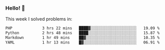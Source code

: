 ### Hello! 👋

This week I solved problems in:

<!--START_SECTION:waka-->

```txt
PHP             3 hrs 22 mins   ████▓░░░░░░░░░░░░░░░░░░░░   19.09 %
Python          2 hrs 48 mins   ████░░░░░░░░░░░░░░░░░░░░░   15.87 %
Markdown        1 hr 49 mins    ██▓░░░░░░░░░░░░░░░░░░░░░░   10.35 %
YAML            1 hr 13 mins    █▓░░░░░░░░░░░░░░░░░░░░░░░   06.91 %
```

<!--END_SECTION:waka-->
